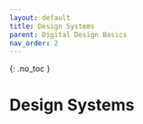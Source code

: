 ```yaml
---
layout: default
title: Design Systems
parent: Digital Design Basics
nav_order: 2
---
```


{: .no_toc }

# Design Systems





